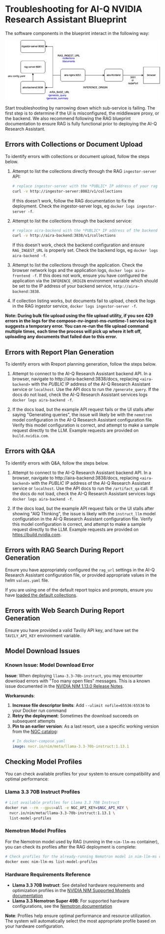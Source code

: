 # Troubleshooting for AI-Q NVIDIA Research Assistant Blueprint

The software components in the blueprint interact in the following way:

![architecture](/docs/images/aira-service-architecture.png)

Start troubleshooting by narrowing down which sub-service is failing. The first step is to determine if the UI is misconfigured, the middleware proxy, or the backend. We also recommend following the RAG blueprint documentation to ensure RAG is fully functional prior to deploying the AI-Q Research Assistant.

## Errors with Collections or Document Upload

To identify errors with collections or document upload, follow the steps below.

1. Attempt to list the collections directly through the RAG `ingestor-server` API:

    ```bash
    # replace ingestor-server with the *PUBLIC* IP address of your rag service, or run this command from a container
    curl -v http://ingestor-server:8082/v1/collections
    ```

    If this doesn't work, follow the RAG documentation to fix the deployment. Check the ingestor-server logs, eg `docker logs ingestor-server -f`. 

2. Attempt to list the collections through the backend service:

    ```bash
    # replace aira-backend with the *PUBLIC* IP address of the backend service, `localhost`, or run this command from a container 
    curl -v http://aira-backend:3838/v1/collections
    ```

    If this doesn't work, check the backend configuration and ensure `RAG_INGEST_URL` is properly set. Check the backend logs, eg `docker logs aira-backend -f`. 


3. Attempt to list the collections through the application. Check the browser network logs and the application logs, `docker logs aira-frontend -f`. If this does not work, ensure you have configured the application via the `INFERENCE_ORIGIN` environment variable which should be set to the IP address of your backend service, `http://aira-backend:3838`. 

4. If collection listing works, but documents fail to upload, check the logs in the RAG ingestor service, `docker logs ingestor-server -f`. 

**Note: During bulk file upload using the file upload utility, if you see 429 errors in the logs for the compose-nv-ingest-ms-runtime-1 service log it suggests a temporary error. You can re-run the file upload command multiple times, each time the process will pick up where it left off, uploading any documents that failed due to this error.**

## Errors with Report Plan Generation 

To identify errors with Rreport planning generation, follow the steps below.

1. Attempt to connect to the AI-Q Research Assistant backend API. In a browser, navigate to http://aira-backend:3838/docs, replacing `<aira-backend>` with the *PUBLIC* IP address of the AI-Q Research Assistant service or `localhost`. Use the API docs to run the `/generate_query`. If the docs do not load, check the AI-Q Research Assistant services logs `docker logs aira-backend -f`. 

2. If the docs load, but the example API request fails or the UI stalls after saying "Generating queries", the issue will likely be with the `nemotron` model configuration in the AI-Q Research Assistant configuration file. Verify this model configuration is correct, and attempt to make a sample request directly to the LLM. Example requests are provided on `build.nvidia.com`.


## Errors with Q&A

To identify errors with Q&A, follow the steps below.

1. Attempt to connect to the AI-Q Research Assistant backend API. In a browser, navigate to http://aira-backend:3838/docs, replacing `<aira-backend>` with the *PUBLIC* IP address of the AI-Q Research Assistant service or `localhost`. Use the API docs to run the `/artifact_qa` call. If the docs do not load, check the AI-Q Research Assistant services logs `docker logs aira-backend -f`. 

2. If the docs load, but the example API request fails or the UI stalls after showing "AIQ Thinking", the issue is likely with the `instruct_llm` model configuration in the AI-Q Research Assistant configuration file. Verify this model configuration is correct, and attempt to make a sample request directly to the LLM. Example requests are provided on https://build.nvidia.com.

## Errors with RAG Search During Report Generation

Ensure you have appropriately configured the `rag_url` settings in the AI-Q Research Assistant configuration file, or provided appropriate values in the helm `values.yaml` file.

If you are using one of the default report topics and prompts, ensure you have [loaded the default collections](./get-started/get-started-docker-compose.md#add-default-collections).

## Errors with Web Search During Report Generation

Ensure you have provided a valid Taviliy API key, and have set the `TAVILY_API_KEY` environment variable.

## Model Download Issues

### Known Issue: Model Download Error

**Issue**: When deploying `llama-3.3-70b-instruct`, you may encounter download errors with "Too many open files" messages. This is a known issue documented in the [NVIDIA NIM 1.13.0 Release Notes](https://docs.nvidia.com/nim/large-language-models/1.13.0/release-notes.html).

**Workarounds**:
1. **Increase file descriptor limits**: Add `--ulimit nofile=65536:65536` to your Docker run command
2. **Retry the deployment**: Sometimes the download succeeds on subsequent attempts  
3. **Pin to an earlier version**: As a last resort, use a specific working version from the [NGC catalog](https://catalog.ngc.nvidia.com/orgs/nim/teams/meta/containers/llama-3.3-70b-instruct?version=1.13.1):
   ```yaml
   # In docker-compose.yaml
   image: nvcr.io/nim/meta/llama-3.3-70b-instruct:1.13.1
   ```

## Checking Model Profiles

You can check available profiles for your system to ensure compatibility and optimal performance:

### Llama 3.3 70B Instruct Profiles

```bash
# List available profiles for Llama 3.3 70B Instruct
docker run --rm --gpus=all -e NGC_API_KEY=$NGC_API_KEY \
  nvcr.io/nim/meta/llama-3.3-70b-instruct:1.13.1 \
  list-model-profiles
```

### Nemotron Model Profiles

For the Nemotron model used by RAG (running in the `nim-llm-ms` container), you can check its profiles after the RAG deployment is complete:

```bash
# Check profiles for the already-running Nemotron model in nim-llm-ms container
docker exec nim-llm-ms list-model-profiles
```

### Hardware Requirements Reference

- **Llama 3.3 70B Instruct**: See detailed hardware requirements and optimization profiles in the [NVIDIA NIM Supported Models documentation](https://docs.nvidia.com/nim/large-language-models/1.13.0/supported-models.html#llama-33-70b-instruct)
- **Llama 3.3 Nemotron Super 49B**: For supported hardware configurations, see the [Nemotron documentation](https://docs.nvidia.com/nim/large-language-models/latest/supported-models.html#llama-3-3-nemotron-super-49b-v1-5)

**Note**: Profiles help ensure optimal performance and resource utilization. The system will automatically select the most appropriate profile based on your hardware configuration.